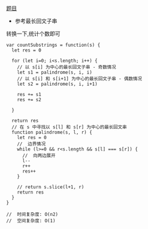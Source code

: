 [题目](https://leetcode.cn/problems/palindromic-substrings/description/)

- 参考最长回文子串

转换一下,统计个数即可

```JS
var countSubstrings = function(s) {
  let res = 0

  for (let i=0; i<s.length; i++) {
    // 以 s[i] 为中心的最长回文子串 - 奇数情况
    let s1 = palindrome(s, i, i)
    // 以 s[i] 和 s[i+1] 为中心的最长回文子串 - 偶数情况
    let s2 = palindrome(s, i, i+1)

    res += s1
    res += s2

  }

  return res
  // 在 s 中寻找以 s[l] 和 s[r] 为中心的最长回文串
  function palindrome(s, l, r) {
    let res = 0
    //  边界情况
    while (l>=0 && r<s.length && s[l] === s[r]) {
      //  向两边展开
      l--
      r++
      res++
    }

    // return s.slice(l+1, r)
    return res
  }
}

//  时间复杂度: O(n2)
//  空间复杂度: O(1)
```